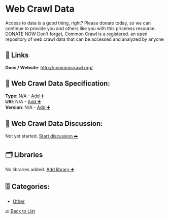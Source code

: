 # Web Crawl Data

Access to data is a good thing, right? Please donate today, so we can continue to provide you and others like you with this priceless resource. DONATE NOW Don't forget, Common Crawl is a registered. an open repository of web crawl data that can be accessed and analyzed by anyone

##  🔗 Links
**Docs / Website**: http://commoncrawl.org/

## 🧬 Web Crawl Data Specification:
**Type**: N/A - [Add ➕](https://github.com/apis-list/apis-list/edit/main/apis.yaml#L21759)  
**URI**: N/A - [Add ➕](https://github.com/apis-list/apis-list/edit/main/apis.yaml#L21759)  
**Version**: N/A - [Add ➕](https://github.com/apis-list/apis-list/edit/main/apis.yaml#L21759)

## 💬 Web Crawl Data Discussion:
Not yet started. [Start discussion ➡️](https://github.com/apis-list/apis-list/discussions/new)

## 🗂️ Libraries

No libraries added. [Add library ➕](https://github.com/apis-list/apis-list/edit/main/apis.yaml#L21759)    


## 🗄️ Categories:
- [Other](https://github.com/apis-list/apis-list#other-)

🔙  [Back to List](https://github.com/apis-list/apis-list)
